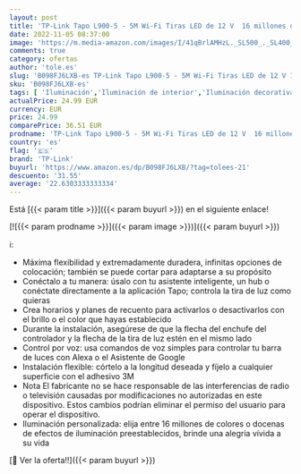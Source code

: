 ```yaml
---
layout: post
title: 'TP-Link Tapo L900-5 - 5M Wi-Fi Tiras LED de 12 V  16 millones de colores con 2100 mcd  óptimo para la familia  sincronización con música  compatible con Google y Alexa  Color Blanco'
date: 2022-11-05 08:37:00
image: 'https://m.media-amazon.com/images/I/41qBrlAMHzL._SL500_._SL400_.jpg'
comments: true
category: ofertas
author: 'tole.es'
slug: 'B098FJ6LXB-es TP-Link Tapo L900-5 - 5M Wi-Fi Tiras LED de 12 V 16...'
sku: 'B098FJ6LXB-es'
tags: [ 'Iluminación','Iluminación de interior','Iluminación decorativa y para usos específicos de interior','Tiras LED de interior','alexa','tp-link','🇪🇸', ]
actualPrice: 24.99 EUR
currency: EUR
price: 24.99
comparePrice: 36.51 EUR
prodname: 'TP-Link Tapo L900-5 - 5M Wi-Fi Tiras LED de 12 V  16 millones de colores con 2100 mcd  óptimo para la familia  sincronización con música  compatible con Google y Alexa  Color Blanco'
country: 'es'
flag: '🇪🇸'
brand: 'TP-Link'
buyurl: 'https://www.amazon.es/dp/B098FJ6LXB/?tag=tolees-21'
descuento: '31.55'
average: '22.6303333333334'
---
```


Está [{{< param title >}}]({{< param buyurl >}}) en el siguiente enlace!

[![{{< param prodname >}}]({{< param image >}})]({{< param buyurl >}})

ℹ️:

- Máxima flexibilidad y extremadamente duradera, infinitas opciones de colocación; también se puede cortar para adaptarse a su propósito
- Conéctalo a tu manera: úsalo con tu asistente inteligente, un hub o conéctate directamente a la aplicación Tapo; controla la tira de luz como quieras
- Crea horarios y planes de recuento para activarlos o desactivarlos con el brillo o el color que hayas establecido
- Durante la instalación, asegúrese de que la flecha del enchufe del controlador y la flecha de la tira de luz estén en el mismo lado
- Control por voz: usa comandos de voz simples para controlar tu barra de luces con Alexa o el Asistente de Google
- Instalación flexible: córtelo a la longitud deseada y fíjelo a cualquier superficie con el adhesivo 3M
- Nota El fabricante no se hace responsable de las interferencias de radio o televisión causadas por modificaciones no autorizadas en este dispositivo. Estos cambios podrían eliminar el permiso del usuario para operar el dispositivo.
- Iluminación personalizada: elija entre 16 millones de colores o docenas de efectos de iluminación preestablecidos, brinde una alegría vívida a su vida

[🛒 Ver la oferta!!]({{< param buyurl >}})
